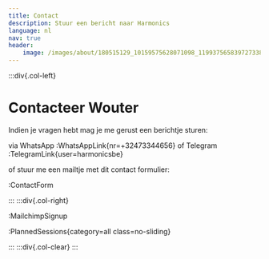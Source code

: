 ```yaml
---
title: Contact
description: Stuur een bericht naar Harmonics
language: nl
nav: true
header:
    image: /images/about/180515129_10159575628071098_1199375658397273382_n.jpg
---
```


:::div{.col-left}

# Contacteer Wouter

Indien je vragen hebt mag je me gerust een berichtje sturen:

via WhatsApp :WhatsAppLink{nr=+32473344656} of Telegram :TelegramLink{user=harmonicsbe}

of stuur me een mailtje met dit contact formulier:

:ContactForm

:::
:::div{.col-right}

:MailchimpSignup

:PlannedSessions{category=all class=no-sliding}

:::
:::div{.col-clear}
:::


